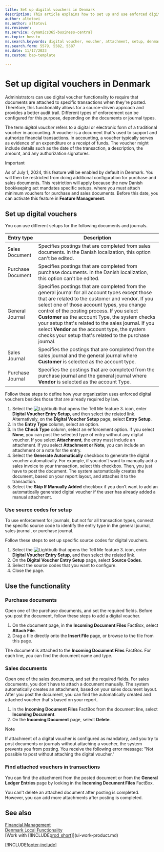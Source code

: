 ```yaml
---
title: Set up digital vouchers in Denmark
description: This article explains how to set up and use enforced digital vouchers in Microsoft Dynamics 365 Business Central for the Danish localization.
author: altotovi
ms.author: altotovi
ms.reviewer: 
ms.service: dynamics365-business-central
ms.topic: how-to
ms.search.keywords: digital voucher, voucher, attachment, setup, denmark
ms.search.form: 5579, 5582, 5587
ms.date: 11/17/2023
ms.custom: bap-template

---
```


# Set up digital vouchers in Denmark

Administrators can use digital voucher functionality to require that documents are attached to specific transactions when they're posted. Therefore, this functionality allows for a source-driven approach and provides a better audit trail. Different types of enforcement can be configured for this purpose, depending on the documents or journal types.

The term *digital voucher* refers to a digital or electronic form of a traditional voucher in accounting. A voucher is a document that's used to support and authorize financial transactions. In accounting, a voucher typically serves as evidence of an expenditure or a receipt of funds. The voucher might include details such as the date of the transaction, a description, the amount, and any authorization signatures.

> [!IMPORTANT]
> As of July 1, 2024, this feature will be enabled by default in Denmark. You will then be restricted from doing additional configuration for purchase and sales documents. This restriction will apply because the new Danish bookkeeping act mandates specific setups, where you must attach minimum vouchers for purchase and sales documents. Before this date, you can activate this feature in **Feature Management**.  

## Set up digital vouchers

You can use different setups for the following documents and journals.

| Entry type | Description |
|------------|-------------|
| Sales Document | Specifies postings that are completed from sales documents. In the Danish localization, this option can't be edited. |
| Purchase Document | Specifies postings that are completed from purchase documents. In the Danish localization, this option can't be edited. |
| General Journal | Specifies postings that are completed from the general journal for all account types except those that are related to the customer and vendor. If you select one of those account types, you change control of the posting process. If you select **Customer** as the account Type, the system checks your setup that's related to the sales journal. If you select **Vendor** as the account type, the system checks your setup that's related to the purchase journal. |
| Sales Journal | Specifies the postings that are completed from the sales journal and the general journal where **Customer** is selected as the account type. |
| Purchase Journal | Specifies the postings that are completed from the purchase journal and the general journal where **Vendor** is selected as the account Type. |

Follow these steps to define how your organization uses enforced digital vouchers besides those that are already required by law.

1. Select the ![Lightbulb that opens the Tell Me feature 3.](../../media/ui-search/search_small.png "Tell me what you want to do") icon, enter **Digital Voucher Entry Setup**, and then select the related link. Alternatively, on the **Digital Voucher Setup** page, select **Entry Setup**.
2. In the **Entry Type** column, select an option.
3. In the **Check Type** column, select an enforcement option. If you select **None**, you can post the selected type of entry without any digital voucher. If you select **Attachment**, the entry must include an attachment. If you select **Attachment or Note**, you can include an attachment or a note for the entry.
4. Select the **Generate Automatically** checkbox to generate the digital voucher automatically. For example, if you don't want to manually add a sales invoice to your transaction, select this checkbox. Then, you just have to post the document. The system automatically creates the document, based on your report layout, and attaches it to the transaction.
5. Select the **Skip If Manually Added** checkbox if you don't want to add an automatically generated digital voucher if the user has already added a manual attachment.

### Use source codes for setup

To use enforcement for journals, but not for all transaction types, connect the specific source code to identify the entry type in the general journal, sales journal, or purchase journal.

Follow these steps to set up specific source codes for digital vouchers.

1. Select the ![Lightbulb that opens the Tell Me feature 3.](../../media/ui-search/search_small.png "Tell me what you want to do") icon, enter **Digital Voucher Entry Setup**, and then select the related link.
2. On the **Digital Voucher Entry Setup** page, select **Source Codes**.
3. Select the source codes that you want to configure.
4. Close the page.

## Use the functionality

### Purchase documents

Open one of the purchase documents, and set the required fields. Before you post the document, follow these steps to add a digital voucher.

1. On the document page, in the **Incoming Document Files** FactBox, select **Attach File**.
2. Drag a file directly onto the **Insert File** page, or browse to the file from this page. 

The document is attached to the **Incoming Document Files** FactBox. For each line, you can find the document name and type.

### Sales documents

Open one of the sales documents, and set the required fields. For sales documents, you don't have to attach a document manually. The system automatically creates an attachment, based on your sales document layout. After you post the document, you can find the automatically created and attached voucher that's based on your report.

1. In the **Incoming Document Files** FactBox from the document line, select **Incoming Document**.
2. On the **Incoming Document** page, select **Delete**.

> [!NOTE]
> If attachment of a digital voucher is configured as mandatory, and you try to post documents or journals without attaching a voucher, the system prevents you from posting. You receive the following error message: "Not possible to post without attaching the digital voucher."

### Find attached vouchers in transactions

You can find the attachment from the posted document or from the **General Ledger Entries** page by looking in the **Incoming Document Files** FactBox.

You can't delete an attached document after posting is completed. However, you can add more attachments after posting is completed.

## See also

[Financial Management](../../finance.md)  
[Denmark Local Functionality](denmark-local-functionality.md)  
[Work with [!INCLUDE[prod_short](../../includes/prod_short.md)]](ui-work-product.md)

[!INCLUDE[footer-include](../../includes/footer-banner.md)]
